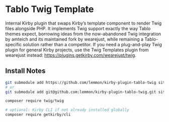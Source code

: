 # Tablo Twig Template

Internal Kirby plugin that swaps Kirby’s template component to render Twig files alongside PHP. It implements Twig support exactly the way Tablo themes expect, borrowing ideas from the now-abandoned Twig integration by amteich and its maintained fork by wearejust, while remaining a Tablo-specific solution rather than a competitor. If you need a plug-and-play Twig plugin for general Kirby projects, use the Twig Templates plugin from wearejust instead: https://plugins.getkirby.com/wearejust/twig.

## Install Notes
```sh
git submodule add https://github.com/lemmon/kirby-plugin-tablo-twig site/plugins/tablo-twig
# or
git submodule add git@github.com:lemmon/kirby-plugin-tablo-twig.git site/plugins/tablo-twig

composer require twig/twig

# optional: Kirby CLI if not already installed globally
composer require getkirby/cli
```
